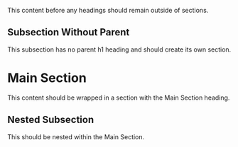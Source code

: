 This content before any headings should remain outside of sections.

## Subsection Without Parent

This subsection has no parent h1 heading and should create its own section.

# Main Section

This content should be wrapped in a section with the Main Section heading.

## Nested Subsection

This should be nested within the Main Section.
